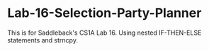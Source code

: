 # Lab-16-Selection-Party-Planner
This is for Saddleback's CS1A Lab 16. Using nested IF-THEN-ELSE statements and strncpy.
